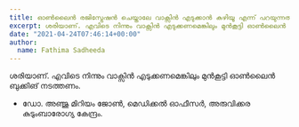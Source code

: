```yaml
---
title: ഓൺലൈൻ രജിസ്ട്രേഷൻ ചെയ്താലേ വാക്സിൻ എടുക്കാൻ കഴിയൂ എന്ന് പറയുന്നത് ശരിയാണോ?
excerpt: ശരിയാണ്. എവിടെ നിന്നും വാക്സിൻ എടുക്കണമെങ്കിലും മുൻകൂട്ടി ഓൺലൈൻ ബുക്കിങ് നടത്തണം.
date: "2021-04-24T07:46:14+00:00"
author:
  name: Fathima Sadheeda
---
```

ശരിയാണ്. എവിടെ നിന്നും വാക്സിൻ എടുക്കണമെങ്കിലും മുൻകൂട്ടി ഓൺലൈൻ ബുക്കിങ് നടത്തണം.

- ഡോ. അഞ്ജു മിറിയം ജോൺ, മെഡിക്കൽ ഓഫീസർ, അരുവിക്കര കുടുംബാരോഗ്യ കേന്ദ്രം.
